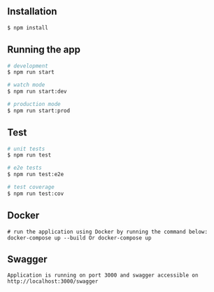 ## Installation

```bash
$ npm install
```

## Running the app

```bash
# development
$ npm run start

# watch mode
$ npm run start:dev

# production mode
$ npm run start:prod
```

## Test

```bash
# unit tests
$ npm run test

# e2e tests
$ npm run test:e2e

# test coverage
$ npm run test:cov
```

## Docker

```
# run the application using Docker by running the command below:
docker-compose up --build Or docker-compose up
```

## Swagger

```
Application is running on port 3000 and swagger accessible on http://localhost:3000/swagger
```